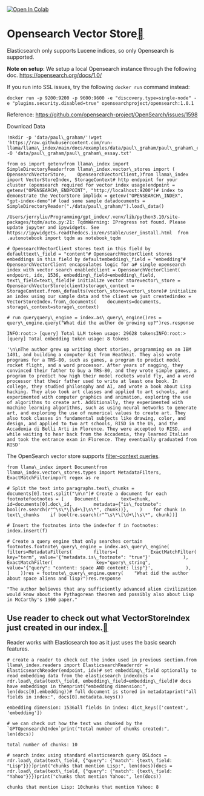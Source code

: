 [![Open In Colab](https://colab.research.google.com/assets/colab-badge.svg)](https://colab.research.google.com/github/run-llama/llama_index/blob/main/docs/examples/vector_stores/OpensearchDemo.ipynb)

Opensearch Vector Store[](#opensearch-vector-store "Permalink to this heading")
================================================================================

Elasticsearch only supports Lucene indices, so only Opensearch is supported.

**Note on setup**: We setup a local Opensearch instance through the following doc. https://opensearch.org/docs/1.0/

If you run into SSL issues, try the following `docker run` command instead:


```
docker run -p 9200:9200 -p 9600:9600 -e "discovery.type=single-node" -e "plugins.security.disabled=true" opensearchproject/opensearch:1.0.1
```
Reference: https://github.com/opensearch-project/OpenSearch/issues/1598

Download Data


```
!mkdir -p 'data/paul\_graham/'!wget 'https://raw.githubusercontent.com/run-llama/llama\_index/main/docs/examples/data/paul\_graham/paul\_graham\_essay.txt' -O 'data/paul\_graham/paul\_graham\_essay.txt'
```

```
from os import getenvfrom llama\_index import SimpleDirectoryReaderfrom llama\_index.vector\_stores import (    OpensearchVectorStore,    OpensearchVectorClient,)from llama\_index import VectorStoreIndex, StorageContext# http endpoint for your cluster (opensearch required for vector index usage)endpoint = getenv("OPENSEARCH\_ENDPOINT", "http://localhost:9200")# index to demonstrate the VectorStore implidx = getenv("OPENSEARCH\_INDEX", "gpt-index-demo")# load some sample datadocuments = SimpleDirectoryReader("./data/paul\_graham/").load\_data()
```

```
/Users/jerryliu/Programming/gpt_index/.venv/lib/python3.10/site-packages/tqdm/auto.py:21: TqdmWarning: IProgress not found. Please update jupyter and ipywidgets. See https://ipywidgets.readthedocs.io/en/stable/user_install.html  from .autonotebook import tqdm as notebook_tqdm
```

```
# OpensearchVectorClient stores text in this field by defaulttext\_field = "content"# OpensearchVectorClient stores embeddings in this field by defaultembedding\_field = "embedding"# OpensearchVectorClient encapsulates logic for a# single opensearch index with vector search enabledclient = OpensearchVectorClient(    endpoint, idx, 1536, embedding\_field=embedding\_field, text\_field=text\_field)# initialize vector storevector\_store = OpensearchVectorStore(client)storage\_context = StorageContext.from\_defaults(vector\_store=vector\_store)# initialize an index using our sample data and the client we just createdindex = VectorStoreIndex.from\_documents(    documents=documents, storage\_context=storage\_context)
```

```
# run queryquery\_engine = index.as\_query\_engine()res = query\_engine.query("What did the author do growing up?")res.response
```

```
INFO:root:> [query] Total LLM token usage: 29628 tokensINFO:root:> [query] Total embedding token usage: 8 tokens
```

```
'\n\nThe author grew up writing short stories, programming on an IBM 1401, and building a computer kit from Heathkit. They also wrote programs for a TRS-80, such as games, a program to predict model rocket flight, and a word processor. After years of nagging, they convinced their father to buy a TRS-80, and they wrote simple games, a program to predict how high their model rockets would fly, and a word processor that their father used to write at least one book. In college, they studied philosophy and AI, and wrote a book about Lisp hacking. They also took art classes and applied to art schools, and experimented with computer graphics and animation, exploring the use of algorithms to create art. Additionally, they experimented with machine learning algorithms, such as using neural networks to generate art, and exploring the use of numerical values to create art. They also took classes in fundamental subjects like drawing, color, and design, and applied to two art schools, RISD in the US, and the Accademia di Belli Arti in Florence. They were accepted to RISD, and while waiting to hear back from the Accademia, they learned Italian and took the entrance exam in Florence. They eventually graduated from RISD'
```
The OpenSearch vector store supports [filter-context queries](https://opensearch.org/docs/latest/query-dsl/query-filter-context/).


```
from llama\_index import Documentfrom llama\_index.vector\_stores.types import MetadataFilters, ExactMatchFilterimport regex as re
```

```
# Split the text into paragraphs.text\_chunks = documents[0].text.split("\n\n")# Create a document for each footnotefootnotes = [    Document(        text=chunk,        id=documents[0].doc\_id,        metadata={"is\_footnote": bool(re.search(r"^\s\*\[\d+\]\s\*", chunk))},    )    for chunk in text\_chunks    if bool(re.search(r"^\s\*\[\d+\]\s\*", chunk))]
```

```
# Insert the footnotes into the indexfor f in footnotes:    index.insert(f)
```

```
# Create a query engine that only searches certain footnotes.footnote\_query\_engine = index.as\_query\_engine(    filters=MetadataFilters(        filters=[            ExactMatchFilter(                key="term", value='{"metadata.is\_footnote": "true"}'            ),            ExactMatchFilter(                key="query\_string",                value='{"query": "content: space AND content: lisp"}',            ),        ]    ))res = footnote\_query\_engine.query(    "What did the author about space aliens and lisp?")res.response
```

```
"The author believes that any sufficiently advanced alien civilization would know about the Pythagorean theorem and possibly also about Lisp in McCarthy's 1960 paper."
```
Use reader to check out what VectorStoreIndex just created in our index.[](#use-reader-to-check-out-what-vectorstoreindex-just-created-in-our-index "Permalink to this heading")
---------------------------------------------------------------------------------------------------------------------------------------------------------------------------------

Reader works with Elasticsearch too as it just uses the basic search features.


```
# create a reader to check out the index used in previous section.from llama\_index.readers import ElasticsearchReaderrdr = ElasticsearchReader(endpoint, idx)# set embedding\_field optionally to read embedding data from the elasticsearch indexdocs = rdr.load\_data(text\_field, embedding\_field=embedding\_field)# docs have embeddings in themprint("embedding dimension:", len(docs[0].embedding))# full document is stored in metadataprint("all fields in index:", docs[0].metadata.keys())
```

```
embedding dimension: 1536all fields in index: dict_keys(['content', 'embedding'])
```

```
# we can check out how the text was chunked by the `GPTOpensearchIndex`print("total number of chunks created:", len(docs))
```

```
total number of chunks: 10
```

```
# search index using standard elasticsearch query DSLdocs = rdr.load\_data(text\_field, {"query": {"match": {text\_field: "Lisp"}}})print("chunks that mention Lisp:", len(docs))docs = rdr.load\_data(text\_field, {"query": {"match": {text\_field: "Yahoo"}}})print("chunks that mention Yahoo:", len(docs))
```

```
chunks that mention Lisp: 10chunks that mention Yahoo: 8
```
